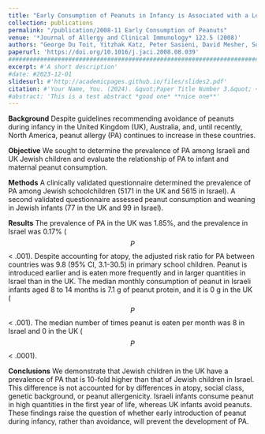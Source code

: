 ```yaml
---
title: "Early Consumption of Peanuts in Infancy is Associated with a Low Prevalence of Peanut Allergy"
collection: publications
permalink: "/publication/2008-11 Early Consumption of Peanuts"
venue: '*Journal of Allergy and Clinical Immunology* 122.5 (2008)'
authors: "George Du Toit, Yitzhak Katz, Peter Sasieni, David Mesher, Soheila J. Maleki, Helen R. Fisher, Adam T. Fox, Victor Turcanu, Tal Amir, Galia Zadik-Mnuhin, Adi Cohen, Irit Livne, Gideon Lack"
paperurl: 'https://doi.org/10.1016/j.jaci.2008.08.039'
###########################################################################################
excerpt: #'A short description'
#date: #2023-12-01
slidesurl: #'http://academicpages.github.io/files/slides2.pdf'
citation: #'Your Name, You. (2024). &quot;Paper Title Number 3.&quot; <i>GitHub Journal of Bugs</i>. 1(3).'
#abstract: 'This is a test abstract *good one* **nice one**'
---
```



**Background**
Despite guidelines recommending avoidance of peanuts during infancy in the United Kingdom (UK), Australia, and, until recently, North America, peanut allergy (PA) continues to increase in these countries.

**Objective**
We sought to determine the prevalence of PA among Israeli and UK Jewish children and evaluate the relationship of PA to infant and maternal peanut consumption.

**Methods**
A clinically validated questionnaire determined the prevalence of PA among Jewish schoolchildren (5171 in the UK and 5615 in Israel). A second validated questionnaire assessed peanut consumption and weaning in Jewish infants (77 in the UK and 99 in Israel).

**Results**
The prevalence of PA in the UK was 1.85%, and the prevalence in Israel was 0.17% ($$P$$ < .001). Despite accounting for atopy, the adjusted risk ratio for PA between countries was 9.8 (95% CI, 3.1-30.5) in primary school children. Peanut is introduced earlier and is eaten more frequently and in larger quantities in Israel than in the UK. The median monthly consumption of peanut in Israeli infants aged 8 to 14 months is 7.1 g of peanut protein, and it is 0 g in the UK ($$P$$ < .001). The median number of times peanut is eaten per month was 8 in Israel and 0 in the UK ($$P$$ < .0001).

**Conclusions**
We demonstrate that Jewish children in the UK have a prevalence of PA that is 10-fold higher than that of Jewish children in Israel. This difference is not accounted for by differences in atopy, social class, genetic background, or peanut allergenicity. Israeli infants consume peanut in high quantities in the first year of life, whereas UK infants avoid peanuts. These findings raise the question of whether early introduction of peanut during infancy, rather than avoidance, will prevent the development of PA.